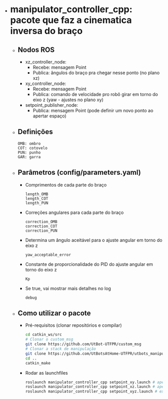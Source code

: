 - # manipulator_controller_cpp: pacote que faz a cinematica inversa do braço

  - ## Nodos ROS
    - xz_controller_node: 
      - Recebe: mensagem Point
      - Publica: ângulos do braço pra chegar nesse ponto (no plano xz)
    - xy_controller_node: 
      - Recebe: mensagem Point
      - Publica: comando de velocidade pro robô girar em torno do eixo z (yaw - ajustes no plano xy)
    - setpoint_publisher_node: 
      - Publica: mensagem Point (pode definir um novo ponto ao apertar espaço)
    
  - ## Definições
    ```
    OMB: ombro
    COT: cotovelo
    PUN: punho
    GAR: garra
    ```

  - ## Parâmetros (config/parameters.yaml)
    - Comprimentos de cada parte do braço
      ```
      length_OMB 
      length_COT
      length_PUN
      ```
    - Correções angulares para cada parte do braço
      ```
      correction_OMB
      correction_COT
      correction_PUN
      ```
      
    - Determina um ângulo aceitável para o ajuste angular em torno do eixo z
      ```
      yaw_acceptable_error
      ```
    - Constante de proporcionalidade do PID do ajuste angular em torno do eixo z
      ```
      Kp
      ```
    - Se true, vai mostrar mais detalhes no log
      ```
      debug
      ```

  - ## Como utilizar o pacote
    - Pré-requisitos (clonar repositórios e compilar)
      ```bash
      cd catkin_ws/src
      # Clonar o custom_msg
      git clone https://github.com/UtBot-UTFPR/custom_msg
      # Clonar a stack de manipulação
      git clone https://github.com/UtBotsAtHome-UTFPR/utbots_manipulation.git
      cd ..
      catkin_make
      ```
    - Rodar as launchfiles
      ```bash
      roslaunch manipulator_controller_cpp setpoint_xy.launch # apenas para xy
      roslaunch manipulator_controller_cpp setpoint_xz.launch # apenas para xz
      roslaunch manipulator_controller_cpp setpoint_xyz.launch # executa os 2 pacotes (xy e xz)
      ```
